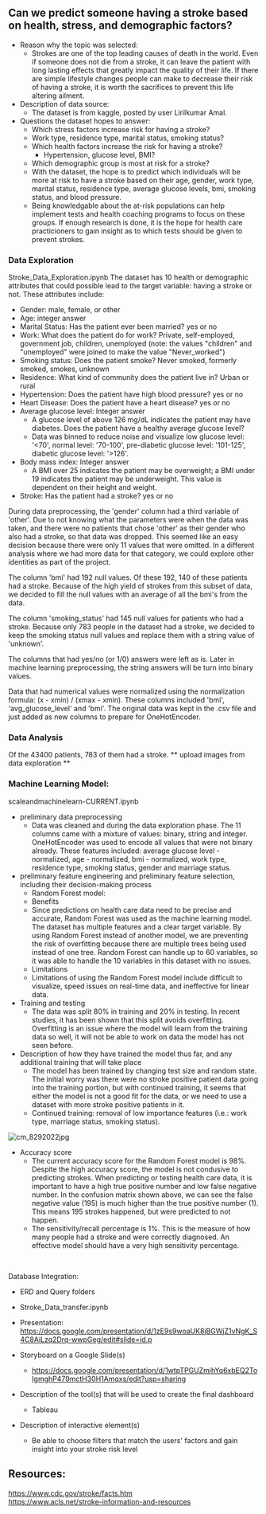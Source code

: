 ## Can we predict someone having a stroke based on health, stress, and demographic factors?
* Reason why the topic was selected:
    * Strokes are one of the top leading causes of death in the world. Even if someone does not die from a stroke, it can leave the patient with long lasting effects that greatly impact the quality of their life. If there are simple lifestyle changes people can make to decrease their risk of having a stroke, it is worth the sacrifices to prevent this life altering ailment.  
* Description of data source:
    * The dataset is from kaggle, posted by user Lirilkumar Amal.
* Questions the dataset hopes to answer:
    * Which stress factors increase risk for having a stroke?
	* Work type, residence type, marital status, smoking status?
    * Which health factors increase the risk for having a stroke?
    	* Hypertension, glucose level, BMI?
    * Which demographic group is most at risk for a stroke?
    * With the dataset, the hope is to predict which individuals will be more at risk to have a stroke based on their age, gender, work type, marital status, residence type, average glucose levels, bmi, smoking status, and blood pressure. 
    * Being knowledgable about the at-risk populations can help implement tests and health coaching programs to focus on these groups. If enough research is done, it is the hope for health care practicioners to gain insight as to which tests should be given to prevent strokes. 

### Data Exploration
Stroke_Data_Exploration.ipynb
The dataset has 10 health or demographic attributes that could possible lead to the target variable: having a stroke or not. 
These attributes include:
* Gender: male, female, or other
* Age: integer answer
* Marital Status: Has the patient ever been married? yes or no
* Work: What does the patient do for work? Private, self-employed, government job, children, unemployed (note: the values "children" and "unemployed" were joined to make the value "Never_worked")
* Smoking status: Does the patient smoke? Never smoked, formerly smoked, smokes, unknown
* Residence: What kind of community does the patient live in? Urban or rural
* Hypertension: Does the patient have high blood pressure? yes or no
* Heart Disease: Does the patient have a heart disease? yes or no
* Average glucose level: Integer answer 
    * A glucose level of above 126 mg/dL indicates the patient may have diabetes. Does the patient have a healthy average glucose level? 
    * Data was binned to reduce noise and visualize low glucose level: '<70', normal level: '70-100', pre-diabetic glucose level: '101-125', diabetic glucose level: '>126'.
* Body mass index: Integer answer
    * A BMI over 25 indicates the patient may be overweight; a BMI under 19 indicates the patient may be underweight. This value is dependent on their height and weight. 
* Stroke: Has the patient had a stroke? yes or no

During data preprocessing, the 'gender' column had a third variable of 'other'. Due to not knowing what the parameters were when the data was taken, and there were no patients that chose 'other' as their gender who also had a stroke, so that data was dropped. This seemed like an easy decision because there were only 11 values that were omitted. In a different analysis where we had more data for that category, we could explore other identities as part of the project.

The column 'bmi' had 192 null values. Of these 192, 140 of these patients had a stroke. Because of the high yield of strokes from this subset of data, we decided to fill the null values with an average of all the bmi's from the data.

The column 'smoking_status' had 145 null values for patients who had a stroke. Because only 783 people in the dataset had a stroke, we decided to keep the smoking status null values and replace them with a string value of 'unknown'. 

The columns that had yes/no (or 1/0) answers were left as is. Later in machine learning preprocessing, the string answers will be turn into binary values.

Data that had numerical values were normalized using the normalization formula: (x - xmin) / (xmax - xmin). These columns included 'bmi', 'avg_glucose_level' and 'bmi'. The original data was kept in the .csv file and just added as new columns to prepare for OneHotEncoder. 


### Data Analysis
Of the 43400 patients, 783 of them had a stroke. 
** upload images from data exploration **

### Machine Learning Model:
scaleandmachinelearn-CURRENT.ipynb
* preliminary data preprocessing 
    * Data was cleaned and during the data exploration phase. The 11 columns came with a mixture of values: binary, string and integer. OneHotEncoder was used to encode all values that were not binary already. These features included: average glucose level - normalized, age - normalized, bmi - normalized, work type, residence type, smoking status, gender and marriage status.
* preliminary feature engineering and preliminary feature selection, including their decision-making process 
    * Random Forest model:
    * Benefits
	* Since predictions on health care data need to be precise and accurate, Random Forest was used as the machine learning model. The dataset has multiple 		features and a clear target variable. By using Random Forest instead of another model, we are preventing the risk of overfitting because there are 		multiple trees being used instead of one tree. Random Forest can handle up to 60 variables, so it was able to handle the 10 variables in this dataset with 		no issues. 
    * Limitations
	* Limitations of using the Random Forest model include difficult to visualize, speed issues on real-time data, and ineffective for linear data. 
* Training and testing
    * The data was split 80% in training and 20% in testing. In recent studies, it has been shown that this split avoids overfitting. Overfitting is an issue where the model will learn from the training data so well, it will not be able to work on data the model has not seen before.   
* Description of how they have trained the model thus far, and any additional training that will take place
    * The model has been trained by changing test size and random state. The initial worry was there were no stroke positive patient data going into the training portion, but with continued training, it seems that either the model is not a good fit for the data, or we need to use a dataset with more stroke positive patients in it.  
    * Continued training: removal of low importance features (i.e.: work type, marriage status, smoking status).

![cm_8292022jpg](https://user-images.githubusercontent.com/98570777/187367755-0bae716a-034a-4911-9ee9-cc66c3d641d8.jpg)
* Accuracy score
    * The current accuracy score for the Random Forest model is 98%. Despite the high accuracy score, the model is not condusive to predicting strokes. When predicting or testing health care data, it is important to have a high true positive number and low false negative number. In the confusion matrix shown above, we can see the false negative value (195) is much higher than the true positive number (1). This means 195 strokes happened, but were predicted to not happen. 
    * The sensitivity/recall percentage is 1%. This is the measure of how many people had a stroke and were correctly diagnosed. An effective model should have a very high sensitivity percentage. 
</br>

Database Integration:
* ERD and Query folders
* Stroke_Data_transfer.ipynb

* Presentation: https://docs.google.com/presentation/d/1zE9s9woaUK8jBGWjZ1vNgK_S4C8AiLzq2Drq-wwpGeg/edit#slide=id.p
* Storyboard on a Google Slide(s)
    * https://docs.google.com/presentation/d/1wtpTPGUZmihYq6xbEQ2ToIgmghP479mctH30H1Amqxs/edit?usp=sharing
* Description of the tool(s) that will be used to create the final dashboard
	* Tableau
* Description of interactive element(s)
	* Be able to choose filters that match the users' factors and gain insight into your stroke risk level 

## Resources:
https://www.cdc.gov/stroke/facts.htm </br>
https://www.acls.net/stroke-information-and-resources </br>

